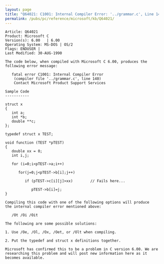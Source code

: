 ```yaml
---
layout: page
title: "Q64021: C1001: Internal Compiler Error: '../grammar.c', Line 140"
permalink: /pubs/pc/reference/microsoft/kb/Q64021/
---
```


	Article: Q64021
	Product: Microsoft C
	Version(s): 6.00   | 6.00
	Operating System: MS-DOS | OS/2
	Flags: ENDUSER |
	Last Modified: 30-AUG-1990
	
	The code below, when compiled with Microsoft C 6.00, produces the
	following error message:
	
	   fatal error C1001: Internal Compiler Error
	    (compiler file '../grammar.c', line 140)
	    Contact Microsoft Product Support Services
	
	Sample Code
	-----------
	
	struct x
	{
	   int a;
	   int *b;
	   double **c;
	};
	
	typedef struct x TEST;
	
	void function (TEST *pTEST)
	{
	   double xx = 0;
	   int i,j;
	
	   for (i=0;i<pTEST->a;i++)
	
	      for(j=0;j<pTEST->b[i];j++)
	
	         if (pTEST->c[i][j]>xx)        // Fails here...
	
	            pTEST->b[i]=j;
	}
	
	Compiling this code with one of the following options will produce
	the internal compiler error mentioned above:
	
	   /Ot /Oi /Oit
	
	The following are some possible solutions:
	
	1. Use /Oe, /Ol, /Ox, /Oet, or /Olt when compiling.
	
	2. Put the typedef and struct x definitions together.
	
	Microsoft has confirmed this to be a problem in C version 6.00. We are
	researching this problem and will post new information here as it
	becomes available.

